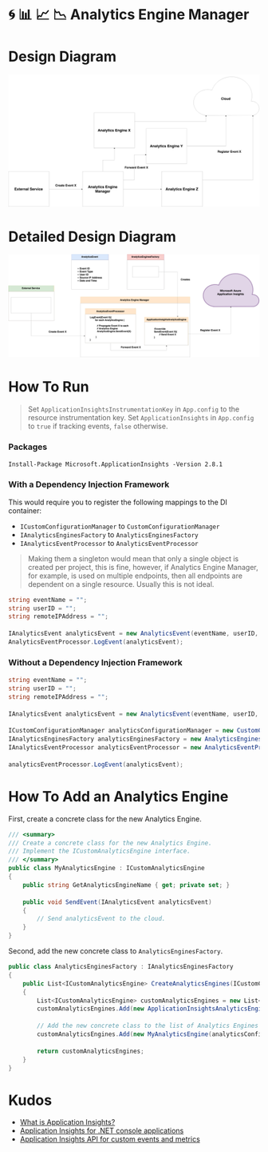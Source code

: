 # :cyclone: :bar_chart: :chart_with_upwards_trend: :chart_with_downwards_trend: Analytics Engine Manager

# Design Diagram
![](Images/Design-Diagram.png)

# Detailed Design Diagram
![](Images/Detailed-Design-Diagram.png)

# How To Run

> Set `ApplicationInsightsInstrumentationKey` in `App.config` to the resource instrumentation key.
> Set `ApplicationInsights` in `App.config` to `true` if tracking events, `false` otherwise.

### Packages

```
Install-Package Microsoft.ApplicationInsights -Version 2.8.1
```

### With a Dependency Injection Framework
This would require you to register the following mappings to the DI container:
- `ICustomConfigurationManager` to `CustomConfigurationManager`
- `IAnalyticsEnginesFactory` to `AnalyticsEnginesFactory`
- `IAnalyticsEventProcessor` to `AnalyticsEventProcessor`

> Making them a singleton would mean that only a single object is created per project, this is fine, however, if Analytics Engine Manager, for example, is used on multiple endpoints, then all endpoints are dependent on a single resource. Usually this is not ideal.

```C#
string eventName = "";
string userID = "";
string remoteIPAddress = "";

IAnalyticsEvent analyticsEvent = new AnalyticsEvent(eventName, userID, remoteIpAddress);
AnalyticsEventProcessor.LogEvent(analyticsEvent);
```

### Without a Dependency Injection Framework
```C#
string eventName = "";
string userID = "";
string remoteIPAddress = "";

IAnalyticsEvent analyticsEvent = new AnalyticsEvent(eventName, userID, remoteIpAddress);

ICustomConfigurationManager analyticsConfigurationManager = new CustomConfigurationManager();
IAnalyticsEnginesFactory analyticsEnginesFactory = new AnalyticsEnginesFactory();
IAnalyticsEventProcessor analyticsEventProcessor = new AnalyticsEventProcessor(analyticsConfigurationManager, analyticsEnginesFactory);

analyticsEventProcessor.LogEvent(analyticsEvent);
```

# How To Add an Analytics Engine
First, create a concrete class for the new Analytics Engine.
```C#
/// <summary>
/// Create a concrete class for the new Analytics Engine.
/// Implement the ICustomAnalyticsEngine interface.
/// </summary>
public class MyAnalyticsEngine : ICustomAnalyticsEngine
{
    public string GetAnalyticsEngineName { get; private set; }

    public void SendEvent(IAnalyticsEvent analyticsEvent)
    {
        // Send analyticsEvent to the cloud.
    }
}
```

Second, add the new concrete class to `AnalyticsEnginesFactory`.
```C#
public class AnalyticsEnginesFactory : IAnalyticsEnginesFactory
{
    public List<ICustomAnalyticsEngine> CreateAnalyticsEngines(ICustomConfigurationManager analyticsConfigurationManager)
    {
        List<ICustomAnalyticsEngine> customAnalyticsEngines = new List<ICustomAnalyticsEngine>();
        customAnalyticsEngines.Add(new ApplicationInsightsAnalyticsEngine(analyticsConfigurationManager));

        // Add the new concrete class to the list of Analytics Engines
        customAnalyticsEngines.Add(new MyAnalyticsEngine(analyticsConfigurationManager));

        return customAnalyticsEngines;
    }
}

```

# Kudos
- [What is Application Insights?](https://docs.microsoft.com/en-us/azure/application-insights/app-insights-overview)
- [Application Insights for .NET console applications](https://docs.microsoft.com/en-us/azure/application-insights/application-insights-console)
- [Application Insights API for custom events and metrics](https://docs.microsoft.com/en-us/azure/azure-monitor/app/api-custom-events-metrics)
